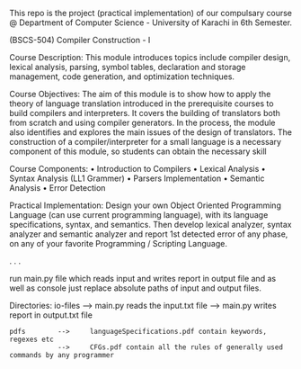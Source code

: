 This repo is the project (practical implementation) of our compulsary course @ Department of Computer Science - University of Karachi in 6th Semester.

(BSCS-504)	Compiler Construction - I

Course Description:
    This module introduces topics include compiler design, lexical analysis, parsing, symbol tables, declaration and storage management, code generation, and optimization techniques.

Course Objectives:
    The aim of this module is to show how to apply the theory of language translation introduced in the prerequisite courses to build compilers and interpreters. It covers the building of translators both from scratch and using compiler generators. In the process, the module also identifies and explores the main issues of the design of translators.
    The construction of a compiler/interpreter for a small language is a necessary component of this module, so students can obtain the necessary skill

Course Components:
    • Introduction to Compilers
    • Lexical Analysis
    • Syntax Analysis (LL1 Grammer)
    • Parsers Implementation
    • Semantic Analysis
    • Error Detection

Practical Implementation:
    Design your own Object Oriented Programming Language (can use current programming language), with its language specifications, syntax, and semantics. Then develop lexical analyzer, syntax analyzer and semantic analyzer and report 1st detected error of any phase, on any of your favorite Programming / Scripting Language.

.
.
.

run main.py file which reads input and writes report in output file and as well as console
just replace absolute paths of input and output files. 

Directories:
    io-files    -->     main.py reads the input.txt file
                -->     main.py writes report in output.txt file
    
    pdfs        -->     languageSpecifications.pdf contain keywords, regexes etc
                -->     CFGs.pdf contain all the rules of generally used commands by any programmer